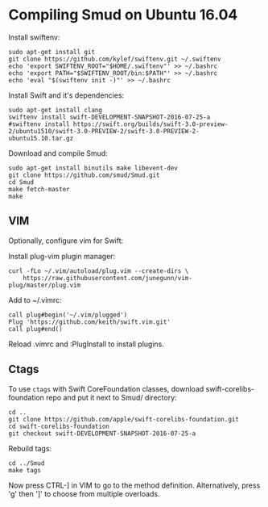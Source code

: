 # Compiling Smud on Ubuntu 16.04

Install swiftenv:

```
sudo apt-get install git
git clone https://github.com/kylef/swiftenv.git ~/.swiftenv
echo 'export SWIFTENV_ROOT="$HOME/.swiftenv"' >> ~/.bashrc
echo 'export PATH="$SWIFTENV_ROOT/bin:$PATH"' >> ~/.bashrc
echo 'eval "$(swiftenv init -)"' >> ~/.bashrc
```

Install Swift and it's dependencies:

```
sudo apt-get install clang
swiftenv install swift-DEVELOPMENT-SNAPSHOT-2016-07-25-a
#swiftenv install https://swift.org/builds/swift-3.0-preview-2/ubuntu1510/swift-3.0-PREVIEW-2/swift-3.0-PREVIEW-2-ubuntu15.10.tar.gz
```

Download and compile Smud:

```
sudo apt-get install binutils make libevent-dev
git clone https://github.com/smud/Smud.git
cd Smud
make fetch-master
make
```

## VIM

Optionally, configure vim for Swift:

Install plug-vim plugin manager:
```
curl -fLo ~/.vim/autoload/plug.vim --create-dirs \
    https://raw.githubusercontent.com/junegunn/vim-plug/master/plug.vim
```

Add to ~/.vimrc:
```
call plug#begin('~/.vim/plugged')
Plug 'https://github.com/keith/swift.vim.git'
call plug#end()
```

Reload .vimrc and :PlugInstall to install plugins.

## Ctags

To use `ctags` with Swift CoreFoundation classes, download swift-corelibs-foundation repo and put it next to Smud/ directory:
```
cd ..
git clone https://github.com/apple/swift-corelibs-foundation.git
cd swift-corelibs-foundation
git checkout swift-DEVELOPMENT-SNAPSHOT-2016-07-25-a
```

Rebuild tags:
```
cd ../Smud
make tags
```

Now press CTRL-] in VIM to go to the method definition.
Alternatively, press 'g' then ']' to choose from multiple overloads.


